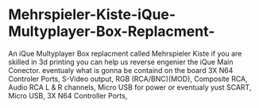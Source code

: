 # Mehrspieler-Kiste-iQue-Multyplayer-Box-Replacment-
An iQue Multyplayer Box replacment called Mehrspieler Kiste
if you are skilled in 3d printing you can help us reverse engenier the iQue Main Conector.
eventualy what is gonna be containd on the board
3X N64 Controler Ports,
S-Video output,
RGB (RCA/BNC)(MOD),
Composite RCA,
Audio RCA L & R channels,
Micro USB for power or eventualy
yust 
SCART, 
Micro USB, 
3X N64 Controller Ports,
